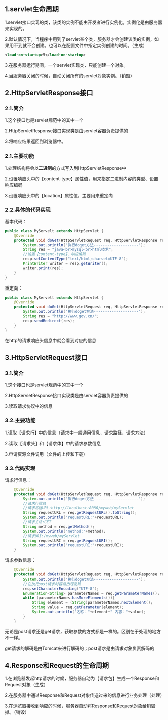 ## 1.servlet生命周期

1.servlet接口实现的类，该类的实例不能由开发者进行实例化，实例化是由服务器来实现的。

2.默认情况下，当程序中用到了servlet某个类，服务器才会创建该类的实例，如果用不到就不会创建。也可以在配置文件中指定实例创建的时间。（生成）

```xml
<load-on-startup>5</load-on-startup>
```

3.在服务器运行期间，一个servlet实现类，只能创建一个对象。

4.当服务器关闭的时候，自动关闭所有的servlet对象实例。（销毁）

## 2.HttpServletResponse接口

### 2.1.简介

1.这个接口也是servlet规范中的其中一个

2.HttpServletResponse接口实现类是由servlet容器负责提供的

3.将响应结果返回到浏览器中。

### 2.1.主要功能

1.处理结构将会以**二进制**的方式写入到HttpServletResponse中

2.设置响应头中的【content-type】属性值，用来指定二进制内容的类型、设置响应编码

3.设置响应头中的【location】属性值，主要用来重定向

### 2.2.具体的代码实现

基本代码：

```java
public class MyServelt extends HttpServlet {
    @Override
    protected void doGet(HttpServletRequest req, HttpServletResponse resp) throws ServletException, IOException {
        System.out.println("执行doget方法--------------------");
        String res = "java<br>mysql<br>html技术";
        //设置【content-type】、响应编码
        resp.setContentType("text/html;charset=UTF-8");
        PrintWriter writer = resp.getWriter();
        writer.print(res);
    }
}
```

重定向：

```java
public class MyServelt extends HttpServlet {
    @Override
    protected void doGet(HttpServletRequest req, HttpServletResponse resp) throws ServletException, IOException {
        System.out.println("执行doget方法--------------------");
        String res = "http://www.gov.cn/";
        resp.sendRedirect(res);
    }
}
```

在http的请求响应头信息中就会看到对应的信息

## 3.HttpServletRequest接口

### 3.1.简介

1.这个接口也是servlet规范中的其中一个

2.HttpServletResponse接口实现类是由servlet容器负责提供的

3.读取请求协议中的信息

### 3.2.主要功能

1.读取【请求行】中的信息（请求中一般通用信息，请求路径、请求方法）

2.读取【请求头】和【请求体】中的请求参数信息

3.申请资源文件调用（文件的上传和下载）

### 3.3.代码实现

请求行信息：

```java
    @Override
    protected void doGet(HttpServletRequest req, HttpServletResponse resp) throws ServletException, IOException {
        System.out.println("执行doget方法--------------------");
        //请求行信息
        //请求路径URL:http://localhost:8080/myweb/myServlet
        String requestURL = req.getRequestURL().toString();
        System.out.println("requestURL:"+requestURL);
        //请求方法:GET
        String method = req.getMethod();
        System.out.println("method:"+method);
        //请求URI:/myweb/myServlet
        String requestURI = req.getRequestURI();
        System.out.println("requestURI:"+requestURI);
    }
```

请求参数信息：

```java
    @Override
    protected void doGet(HttpServletRequest req, HttpServletResponse resp) throws ServletException, IOException {
        System.out.println("执行doget方法--------------------");
        //在执行post请求时容易出现乱码
        req.setCharacterEncoding("UTF-8");
        Enumeration<String> parameterNames = req.getParameterNames();
        while (parameterNames.hasMoreElements()){
            String element = (String)parameterNames.nextElement();
            String value = req.getParameter(element);
            System.out.println("名称："+element+" 内容："+value);
        }
    }
```

无论是post请求还是get请求，获取参数的方式都是一样的。区别在于处理的地方不一样。

get请求的解码是由Tomcat来进行解码的；post请求是由请求对象负责解码的

## 4.Response和Request的生命周期

1.在浏览器发起http请求的时候，服务器自动为【请求包】生成一个Response和Request对象（生成）

2.在服务器中通过Response和Request对象传送过来的信息进行业务处理（处理）

3.在浏览器接收到响应的时候，服务器自动将Response和Request对象给销毁掉。（销毁）



